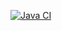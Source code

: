 [![Java CI](https://github.com/Oleg995/java-project-lvl3/workflows/Java%20CI/badge.svg)](https://github.com/Oleg995/ArrayList/actions)